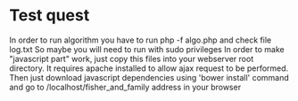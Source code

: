 Test quest 
=================
In order to run algorithm you have to run php -f algo.php and check file log.txt
So maybe you will need to run with sudo privileges
In order to make "javascript part" work, just copy this files into your webserver root directory.
It requires apache installed to allow ajax request to be performed. 
Then just download javascript dependencies using 'bower install' command and go to /localhost/fisher_and_family address in your browser 

